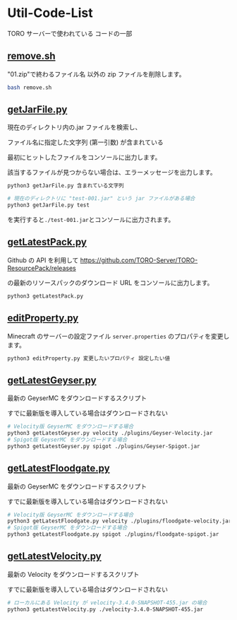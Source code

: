 # Util-Code-List

TORO サーバーで使われている コードの一部

## [remove.sh](/remove.sh)

"01.zip"で終わるファイル名 以外の zip ファイルを削除します。

```sh
bash remove.sh
```

## [getJarFile.py](/getJarFile.py)

現在のディレクトリ内の.jar ファイルを検索し、

ファイル名に指定した文字列 (第一引数) が含まれている

最初にヒットしたファイルをコンソールに出力します。

該当するファイルが見つからない場合は、エラーメッセージを出力します。

```sh
python3 getJarFile.py 含まれている文字列
```

```sh
# 現在のディレクトリに "test-001.jar" という jar ファイルがある場合
python3 getJarFile.py test
```

を実行すると`./test-001.jar`とコンソールに出力されます。

## [getLatestPack.py](/getLatestPack.py)

Github の API を利用して <https://github.com/TORO-Server/TORO-ResourcePack/releases>

の最新のリソースパックのダウンロード URL をコンソールに出力します。

```sh
python3 getLatestPack.py
```

## [editProperty.py](/editProperty.py)

Minecraft のサーバーの設定ファイル `server.properties` のプロパティを変更します。

```sh
python3 editProperty.py 変更したいプロパティ 設定したい値
```

## [getLatestGeyser.py](/getLatestGeyser.py)

最新の GeyserMC をダウンロードするスクリプト

すでに最新版を導入している場合はダウンロードされない

```sh
# Velocity版 GeyserMC をダウンロードする場合
python3 getLatestGeyser.py velocity ./plugins/Geyser-Velocity.jar
# Spigot版 GeyserMC をダウンロードする場合
python3 getLatestGeyser.py spigot ./plugins/Geyser-Spigot.jar
```

## [getLatestFloodgate.py](/getLatestFloodgate.py)

最新の GeyserMC をダウンロードするスクリプト

すでに最新版を導入している場合はダウンロードされない

```sh
# Velocity版 GeyserMC をダウンロードする場合
python3 getLatestFloodgate.py velocity ./plugins/floodgate-velocity.jar
# Spigot版 GeyserMC をダウンロードする場合
python3 getLatestFloodgate.py spigot ./plugins/floodgate-spigot.jar
```

## [getLatestVelocity.py](/getLatestVelocity.py)

最新の Velocity をダウンロードするスクリプト

すでに最新版を導入している場合はダウンロードされない

```sh
# ローカルにある Velocity が velocity-3.4.0-SNAPSHOT-455.jar の場合
python3 getLatestVelocity.py ./velocity-3.4.0-SNAPSHOT-455.jar
```
